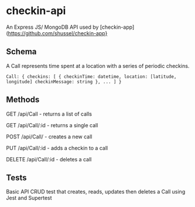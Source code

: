 # checkin-api
An Express JS/ MongoDB API used by [checkin-app](https://github.com/shussel/checkin-app}

## Schema
A Call represents time spent at a location with a series of periodic checkins.

`Call: {
  checkins: [
    {
      checkinTime: datetime,
      location: [latitude, longitude]
      checkinMessage: string
    },
    ...
  ]
}`

## Methods

GET /api/Call - returns a list of calls

GET /api/Call/:id - returns a single call

POST /api/Call/ - creates a new call

PUT /api/Call/:id - adds a checkin to a call

DELETE /api/Call/:id - deletes a call

## Tests

Basic API CRUD test that creates, reads, updates then deletes a Call using Jest and Supertest





